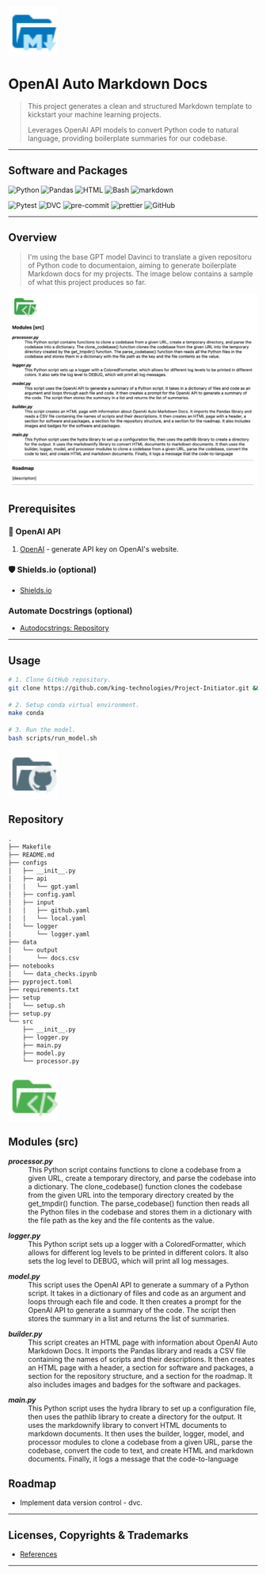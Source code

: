 <a style="vertical-align:middle">
<img src="https://raw.githubusercontent.com/PKief/vscode-material-icon-theme/ec559a9f6bfd399b82bb44393651661b08aaf7ba/icons/folder-markdown-open.svg" width="100"; style="vertical-align:middle" />
<span style="vertical-align:middle">
<h1>OpenAI Auto Markdown Docs</h1></span></a>

> This project generates a clean and structured Markdown template to kickstart your machine learning projects.
> 
> Leverages OpenAI API models to convert Python code to natural language, providing boilerplate summaries for our codebase.

---
## Software and Packages


![Python](https://img.shields.io/badge/Python-3776AB.svg?style=for-the-badge&logo=Python&logoColor=white)
![Pandas](https://img.shields.io/badge/pandas-150458.svg?style=for-the-badge&logo=pandas&logoColor=white)
![HTML](https://img.shields.io/badge/HTML5-E34F26.svg?style=for-the-badge&logo=HTML5&logoColor=white)
![Bash](https://img.shields.io/badge/GNU%20Bash-4EAA25.svg?style=for-the-badge&logo=GNU-Bash&logoColor=white)
![markdown](https://img.shields.io/badge/Markdown-000000?style=for-the-badge&logo=markdown&logoColor=white)

![Pytest](https://img.shields.io/badge/Pytest-0A9EDC.svg?style=for-the-badge&logo=Pytest&logoColor=white)
![DVC](https://img.shields.io/badge/DVC-13ADC7.svg?style=for-the-badge&logo=DVC&logoColor=white)
![pre-commit](https://img.shields.io/badge/pre-commit-FAB040?style=for-the-badge&logo=precommit&logoColor=FAB040)
![prettier](https://img.shields.io/badge/prettier-1A2C34?style=for-the-badge&logo=prettier&logoColor=F7BA3E)
![GitHub](https://img.shields.io/badge/GitHub-181717.svg?style=for-the-badge&logo=GitHub&logoColor=white)

---

## Overview

> I'm using the base GPT model Davinci to translate a given repositoru of Python code to documentaion, aiming to generate boilerplate Markdown docs for my projects. The image below contains a sample of what this project produces so far.

![GPT-3](output/docs/gpt_python_to_language.png)

## Prerequisites
### 🤖 OpenAI API
1. [OpenAI](https://beta.openai.com/docs/introduction) - generate API key on OpenAI's website.
### 🛡 Shields.io (optional)
- [Shields.io](https://shields.io/)
### Automate Docstrings (optional)
- [Autodocstrings: Repository](https://github.com/cdesarmeaux/autodocstrings)
  
---
## Usage

```Bash
# 1. Clone GitHub repository.
git clone https://github.com/king-technologies/Project-Initiator.git && cd gpt_auto_markdown_docs

# 2. Setup conda virtual environment.
make conda

# 3. Run the model.
bash scripts/run_model.sh
```

<a style="vertical-align:middle">
<img src="https://raw.githubusercontent.com/PKief/vscode-material-icon-theme/ec559a9f6bfd399b82bb44393651661b08aaf7ba/icons/folder-github-open.svg" width="100"; style="vertical-align:middle" />
<span style="vertical-align:middle">
<h2>Repository</h2></span></a>

```shell
.
├── Makefile
├── README.md
├── configs
│   ├── __init__.py
│   ├── api
│   │   └── gpt.yaml
│   ├── config.yaml
│   ├── input
│   │   ├── github.yaml
│   │   └── local.yaml
│   └── logger
│       └── logger.yaml
├── data
│   └── output
│       └── docs.csv
├── notebooks
│   └── data_checks.ipynb
├── pyproject.toml
├── requirements.txt
├── setup
│   └── setup.sh
├── setup.py
└── src
    ├── __init__.py
    ├── logger.py
    ├── main.py
    ├── model.py
    └── processor.py
```
<body>
<a style="vertical-align:middle">
<img src="https://raw.githubusercontent.com/PKief/vscode-material-icon-theme/ec559a9f6bfd399b82bb44393651661b08aaf7ba/icons/folder-src-open.svg" width="100"; style="vertical-align:middle" />
<span style="vertical-align:middle">
<h2>Modules (src)</h2></span></a>
<dl>
    <dt><b><i>processor.py</i></b></dt>
    <dd>This Python script contains functions to clone a codebase from a given URL, create a temporary directory, and parse the codebase into a dictionary. The clone_codebase() function clones the codebase from the given URL into the temporary directory created by the get_tmpdir() function. The parse_codebase() function then reads all the Python files in the codebase and stores them in a dictionary with the file path as the key and the file contents as the value.</dd>
</dl>

<dl>
    <dt><b><i>logger.py</i></b></dt>
    <dd>This Python script sets up a logger with a ColoredFormatter, which allows for different log levels to be printed in different colors. It also sets the log level to DEBUG, which will print all log messages.</dd>
</dl>

<dl>
    <dt><b><i>model.py</i></b></dt>
    <dd>This script uses the OpenAI API to generate a summary of a Python script. It takes in a dictionary of files and code as an argument and loops through each file and code. It then creates a prompt for the OpenAI API to generate a summary of the code. The script then stores the summary in a list and returns the list of summaries.</dd>
</dl>

<dl>
    <dt><b><i>builder.py</i></b></dt>
    <dd>This script creates an HTML page with information about OpenAI Auto Markdown Docs. It imports the Pandas library and reads a CSV file containing the names of scripts and their descriptions. It then creates an HTML page with a header, a section for software and packages, a section for the repository structure, and a section for the roadmap. It also includes images and badges for the software and packages.</dd>
</dl>

<dl>
    <dt><b><i>main.py</i></b></dt>
    <dd>This Python script uses the hydra library to set up a configuration file, then uses the pathlib library to create a directory for the output. It uses the markdownify library to convert HTML documents to markdown documents. It then uses the builder, logger, model, and processor modules to clone a codebase from a given URL, parse the codebase, convert the code to text, and create HTML and markdown documents. Finally, it logs a message that the code-to-language</dd>
</dl>
</body>

## Roadmap

- Implement data version control - dvc.

---
## Licenses, Copyrights & Trademarks

- [References](https://github.com/simple-icons/simple-icons/blob/develop/DISCLAIMER.md#licenses-copyrights--trademarks)

---
